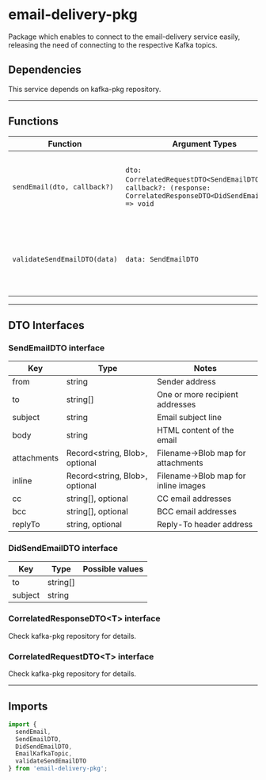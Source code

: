 # email-delivery-pkg

Package which enables to connect to the email-delivery service easily, releasing the need of connecting to the respective Kafka topics.

## Dependencies

This service depends on kafka-pkg repository.

---

## Functions

| Function | Argument Types | Returns | Description |
| - | - | - | - |
| `sendEmail(dto, callback?)` | `dto: CorrelatedRequestDTO<SendEmailDTO>`,<br>`callback?: (response: CorrelatedResponseDTO<DidSendEmailDTO>) => void` | `void`  | Sends an email via Kafka and optionally registers a callback for response |
| `validateSendEmailDTO(data)` | `data: SendEmailDTO` | `void` | Validates the data and throws an error when validation fails |

---

## DTO Interfaces

### SendEmailDTO interface

| Key | Type | Notes |
| - | - | - |
| from | string | Sender address |
| to | string[] | One or more recipient addresses |
| subject | string | Email subject line |
| body | string | HTML content of the email |
| attachments | Record\<string, Blob\>, optional | Filename→Blob map for attachments |
| inline | Record\<string, Blob\>, optional | Filename→Blob map for inline images |
| cc | string[], optional | CC email addresses |
| bcc | string[], optional | BCC email addresses |
| replyTo | string, optional | Reply-To header address |


### DidSendEmailDTO interface

| Key | Type | Possible values |
| - | - | - |
| to | string[] | |
| subject | string | |

### CorrelatedResponseDTO\<T\> interface

Check kafka-pkg repository for details.


### CorrelatedRequestDTO\<T\> interface

Check kafka-pkg repository for details.

---

## Imports

```ts
import {
  sendEmail,
  SendEmailDTO,
  DidSendEmailDTO,
  EmailKafkaTopic,
  validateSendEmailDTO
} from 'email-delivery-pkg';
```
